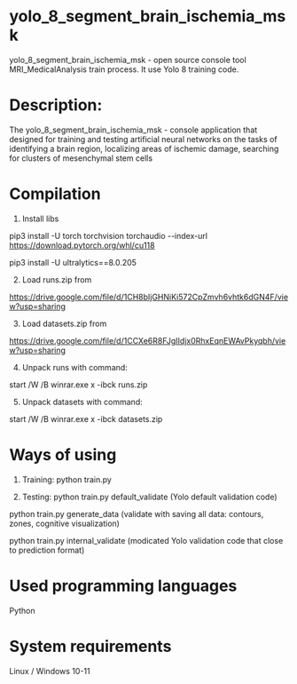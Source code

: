 # yolo_8_segment_brain_ischemia_msk
yolo_8_segment_brain_ischemia_msk - open source console tool MRI_MedicalAnalysis train process. It use Yolo 8 training code.

# Description:
The yolo_8_segment_brain_ischemia_msk - console application that designed for training and testing artificial neural networks on the tasks of identifying a brain region, localizing areas of ischemic damage, searching for clusters of mesenchymal stem cells

# Compilation
1. Install libs

pip3 install -U torch torchvision torchaudio --index-url https://download.pytorch.org/whl/cu118

pip3 install -U ultralytics==8.0.205

2. Load runs.zip from 

https://drive.google.com/file/d/1CH8bIjGHNiKi572CpZmvh6vhtk6dGN4F/view?usp=sharing

3. Load datasets.zip from 

https://drive.google.com/file/d/1CCXe6R8FJgIIdjx0RhxEqnEWAvPkyqbh/view?usp=sharing

4. Unpack runs with command: 

start /W /B winrar.exe x -ibck runs.zip

5. Unpack datasets with command: 

start /W /B winrar.exe x -ibck datasets.zip


# Ways of using
1. Training: python train.py

2. Testing: 
  python train.py default_validate
  (Yolo default validation code)

  python train.py generate_data
  (validate with saving all data: contours, zones, cognitive visualization)

  python train.py internal_validate
  (modicated Yolo validation code that close to prediction format)

# Used programming languages
Python

# System requirements
Linux / Windows 10-11
